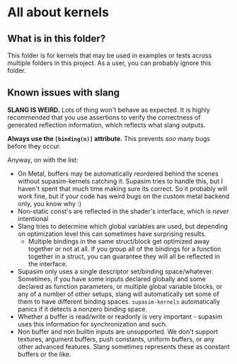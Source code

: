 # All about kernels

## What is in this folder?
This folder is for kernels that may be used in examples or tests across multiple folders in this project. As a user, you can probably ignore this folder.

## Known issues with slang
**SLANG IS WEIRD.** Lots of thing won't behave as expected. It is highly recommended that you use assertions to verify the correctness of generated reflection information, which reflects what slang outputs.

**Always use the `[binding(n)]` attribute.** This prevents *soo* many bugs before they occur.

Anyway, on with the list:

* On Metal, buffers may be automatically reordered behind the scenes without supasim-kernels catching it. Supasim tries to handle this, but I haven't spent that much time making sure its correct. So it probably will work fine, but if your code has weird bugs on the custom metal backend only, you know why :)
* Non-static const's are reflected in the shader's interface, which is *never* intentional
* Slang tries to determine which global variables are used, but depending on optimization level this can sometimes have surprising results.
  * Multiple bindings in the same struct/block get optimized away together or not at all. If you group all of the bindings for a function together in a struct, you can guarantee they will all be reflected in the interface.
* Supasim only uses a single descriptor set/binding space/whatever. Sometimes, if you have some inputs declared globally and some declared as function parameters, or multiple global variable blocks, or any of a number of other setups, slang will automatically set some of them to have different binding spaces. `supasim-kernels` automatically panics if it detects a nonzero binding space.
* Whether a buffer is read/write or readonly is very important - supasim uses this information for synchronization and such.
* Non buffer and non builtin inputs are unsupported. We don't support textures, argument buffers, push constants, uniform buffers, or any other advanced features. Slang sometimes represents these as constant buffers or the like.
